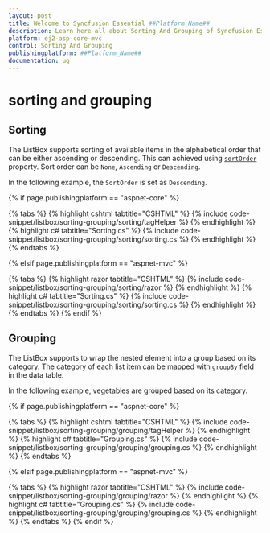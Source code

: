 ```yaml
---
layout: post
title: Welcome to Syncfusion Essential ##Platform_Name##
description: Learn here all about Sorting And Grouping of Syncfusion Essential ##Platform_Name## widgets based on HTML5 and jQuery.
platform: ej2-asp-core-mvc
control: Sorting And Grouping
publishingplatform: ##Platform_Name##
documentation: ug
---
```



# sorting and grouping

## Sorting

The ListBox supports sorting of available items in the alphabetical order that can be either ascending or descending. This can achieved using
[`sortOrder`](https://help.syncfusion.com/cr/cref_files/aspnetcore-js2/Syncfusion.EJ2~Syncfusion.EJ2.DropDowns.ListBox~SortOrder.html) property. Sort order can be `None`, `Ascending` or `Descending`.

In the following example, the `SortOrder` is set as `Descending`.

{% if page.publishingplatform == "aspnet-core" %}

{% tabs %}
{% highlight cshtml tabtitle="CSHTML" %}
{% include code-snippet/listbox/sorting-grouping/sorting/tagHelper %}
{% endhighlight %}
{% highlight c# tabtitle="Sorting.cs" %}
{% include code-snippet/listbox/sorting-grouping/sorting/sorting.cs %}
{% endhighlight %}
{% endtabs %}

{% elsif page.publishingplatform == "aspnet-mvc" %}

{% tabs %}
{% highlight razor tabtitle="CSHTML" %}
{% include code-snippet/listbox/sorting-grouping/sorting/razor %}
{% endhighlight %}
{% highlight c# tabtitle="Sorting.cs" %}
{% include code-snippet/listbox/sorting-grouping/sorting/sorting.cs %}
{% endhighlight %}
{% endtabs %}
{% endif %}



## Grouping

The ListBox supports to wrap the nested element into a group based on its category. The category of each list item can be mapped with
[`groupBy`](https://help.syncfusion.com/cr/cref_files/aspnetcore-js2/Syncfusion.EJ2~Syncfusion.EJ2.DropDowns.ListBoxFieldSettings~GroupBy.html) field in the data table.

In the following example, vegetables are grouped based on its category.

{% if page.publishingplatform == "aspnet-core" %}

{% tabs %}
{% highlight cshtml tabtitle="CSHTML" %}
{% include code-snippet/listbox/sorting-grouping/grouping/tagHelper %}
{% endhighlight %}
{% highlight c# tabtitle="Grouping.cs" %}
{% include code-snippet/listbox/sorting-grouping/grouping/grouping.cs %}
{% endhighlight %}
{% endtabs %}

{% elsif page.publishingplatform == "aspnet-mvc" %}

{% tabs %}
{% highlight razor tabtitle="CSHTML" %}
{% include code-snippet/listbox/sorting-grouping/grouping/razor %}
{% endhighlight %}
{% highlight c# tabtitle="Grouping.cs" %}
{% include code-snippet/listbox/sorting-grouping/grouping/grouping.cs %}
{% endhighlight %}
{% endtabs %}
{% endif %}


